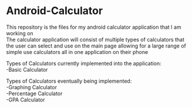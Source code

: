 # Android-Calculator

This repository is the files for my android calculator application that I am working on <br>
The calculator application will consist of multiple types of calculators that the user can select and use on the main page allowing for a large range of simple use calculators all in one application on their phone <br>

Types of Calculators currently implemented into the application:<br>
-Basic Calculator <br>

Types of Calculators eventually being implemented: <br>
-Graphing Calculator <br>
-Percentage Calculator <br>
-GPA Calculator <br>
